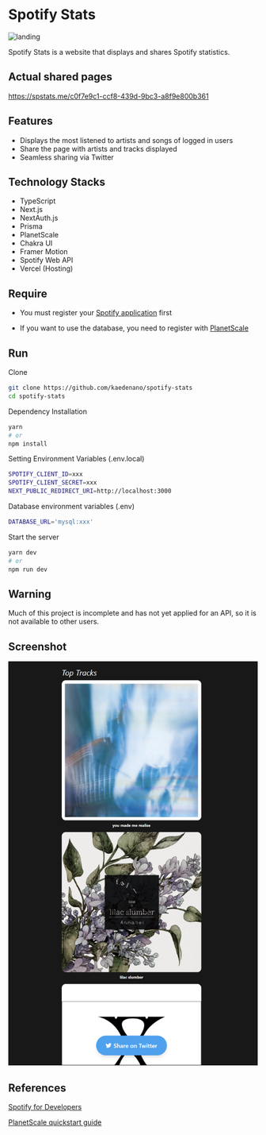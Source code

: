 # Spotify Stats
![landing](./images/landing.png)

Spotify Stats is a website that displays and shares Spotify statistics.

## Actual shared pages
https://spstats.me/c0f7e9c1-ccf8-439d-9bc3-a8f9e800b361

## Features
- Displays the most listened to artists and songs of logged in users
- Share the page with artists and tracks displayed
- Seamless sharing via Twitter

## Technology Stacks
- TypeScript
- Next.js
- NextAuth.js
- Prisma
- PlanetScale
- Chakra UI
- Framer Motion
- Spotify Web API
- Vercel (Hosting)

## Require
- You must register your [Spotify application](https://developer.spotify.com/dashboard/) first

- If you want to use the database, you need to register with [PlanetScale](https://planetscale.com/)

## Run
Clone
``` bash
git clone https://github.com/kaedenano/spotify-stats
cd spotify-stats
```

Dependency Installation

``` bash
yarn
# or
npm install
```

Setting Environment Variables (.env.local)
``` bash
SPOTIFY_CLIENT_ID=xxx
SPOTIFY_CLIENT_SECRET=xxx
NEXT_PUBLIC_REDIRECT_URI=http://localhost:3000
```

Database environment variables (.env)
``` bash
DATABASE_URL='mysql:xxx'
```


Start the server
``` bash
yarn dev
# or
npm run dev
```

## Warning
Much of this project is incomplete and has not yet applied for an API, so it is not available to other users.

## Screenshot

![Result](./images//result.png)

## References

[Spotify for Developers](https://developer.spotify.com/documentation/web-api/)

[PlanetScale quickstart guide](https://planetscale.com/docs/tutorials/planetscale-quick-start-guide)
